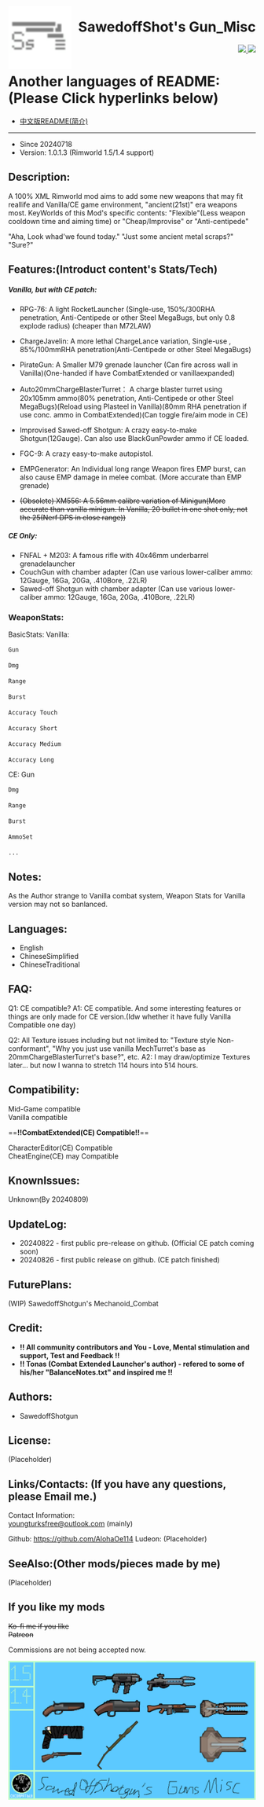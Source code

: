 <p>
  <img src="About/SS_Icon.png" height="128" align="left">
  <h1 align="right">SawedoffShot's Gun_Misc</h1>
</p>

<p align="right">
  <a href="https://github.com/AlohaOe114/SawedoffShotgun-s-Gun_Misc/releases">
    <img src="https://img.shields.io/badge/-latest%20release-gray?style=for-the-badge&logo=github">
  </a>
  <a href="https://github.com/AlohaOe114/SawedoffShotgun-s-Gun_Misc/releases">
    <img src="https://img.shields.io/badge/-Email%20me-blue?style=for-the-badge&logo=mail">
  </a>
</p>

# Another languages of README:(Please Click hyperlinks below)
 - [中文版README(简介)](README_zh-Hans.md)

------------------------------------------

 - Since 20240718
 - Version: 1.0.1.3 (Rimworld 1.5/1.4 support)

## Description:

 A 100% XML Rimworld mod aims to add some new weapons that may fit reallife and Vanilla/CE game environment, "ancient(21st)" era weapons most.
 KeyWorlds of this Mod's specific contents:
  "Flexible"(Less weapon cooldown time and aiming time) or "Cheap/Improvise" or "Anti-centipede"

 "Aha, Look whad'we found today." "Just some ancient metal scraps?" "Sure?"


## Features:(Introduct content's Stats/Tech)



 ##### Vanilla, but with CE patch:
 - RPG-76: A light RocketLauncher (Single-use, 150%/300RHA penetration, Anti-Centipede or other Steel MegaBugs, but only 0.8 explode radius) (cheaper than M72LAW)
 - ChargeJavelin: A more lethal ChargeLance variation, Single-use , 85%/100mmRHA penetration(Anti-Centipede or other Steel MegaBugs)
 - PirateGun: A Smaller M79 grenade launcher (Can fire across wall in Vanilla)(One-handed if have CombatExtended or vanillaexpanded)

 - Auto20mmChargeBlasterTurret： A charge blaster turret using 20x105mm ammo(80% penetration, Anti-Centipede or other Steel MegaBugs)(Reload using Plasteel in Vanilla)(80mm RHA penetration if use conc. ammo in CombatExtended)(Can toggle fire/aim mode in CE)

 - Improvised Sawed-off Shotgun: A crazy easy-to-make Shotgun(12Gauge). Can also use BlackGunPowder ammo if CE loaded.
 - FGC-9: A crazy easy-to-make autopistol.

 - EMPGenerator: An Individual long range Weapon fires EMP burst, can also cause EMP damage in melee combat. (More accurate than EMP grenade)

 - ~~(Obsolete) XM556: A 5.56mm calibre variation of Minigun(More accurate than vanilla minigun. In Vanilla, 20 bullet in one shot only, not the 25(Nerf DPS in close range))~~

 ##### CE Only:
 - FNFAL + M203: A famous rifle with 40x46mm underbarrel grenadelauncher
 - CouchGun with chamber adapter (Can use various lower-caliber ammo: 12Gauge, 16Ga, 20Ga, .410Bore, .22LR)
 - Sawed-off Shotgun with chamber adapter (Can use various lower-caliber ammo: 12Gauge, 16Ga, 20Ga, .410Bore, .22LR)

### WeaponStats:

 BasicStats:
  Vanilla:
	
	Gun
	
	Dmg
	
	Range
	
	Burst
	
	Accuracy Touch
	
	Accuracy Short
	
	Accuracy Medium
	
	Accuracy Long
	

  CE:
    Gun
  
    Dmg
  
    Range
  
    Burst

    AmmoSet
  
    ...
  
  
 
## Notes:
 As the Author strange to Vanilla combat system, Weapon Stats for Vanilla version may not so banlanced.

## Languages:
 - English
 - ChineseSimplified
 - ChineseTraditional

## FAQ:
 Q1: CE compatible?
 A1: CE compatible. And some interesting features or things are only made for CE version.(Idw whether it have fully Vanilla Compatible one day)

 Q2: All Texture issues including but not limited to: "Texture style Non-conformant", "Why you just use vanilla MechTurret's base as 20mmChargeBlasterTurret's base?", etc.
 A2: I may draw/optimize Textures later... but now I wanna to stretch 114 hours into 514 hours.

## Compatibility:
 Mid-Game compatible   
 Vanilla compatible   
 
 ==**!!CombatExtended(CE) Compatible!!**==   

 CharacterEditor(CE) Compatible   
 CheatEngine(CE) may Compatible   

## KnownIssues:
 Unknown(By 20240809)

## UpdateLog:
 - 20240822 - first public pre-release on github. (Official CE patch coming soon)
 - 20240826 - first public release on github. (CE patch finished)
 
## FuturePlans:
 (WIP) SawedoffShotgun's Mechanoid_Combat

## Credit:
 - **!! All community contributors and You - Love, Mental stimulation and support, Test and Feedback !!**
 - **!! Tonas (Combat Extended Launcher's author) - refered to some of his/her "BalanceNotes.txt" and inspired me !!**

## Authors:
 - SawedoffShotgun

## License:
 (Placeholder)

## Links/Contacts: (If you have any questions, please Email me.)
 Contact Information:  
  youngturksfree@outlook.com (mainly)

 Github: https://github.com/AlohaOe114
 Ludeon: (Placeholder)

## SeeAlso:(Other mods/pieces made by me)
 (Placeholder)

## If you like my mods
 ~~Ko-fi me if you like~~    
 ~~Patreon~~

 Commissions are not being accepted now.


![Preview](/About/Preview.png)
